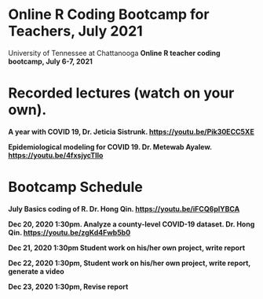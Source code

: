 # Online R Coding Bootcamp for Teachers, July 2021
University of Tennessee at Chattanooga <b> 
Online R teacher coding bootcamp, July 6-7, 2021

# Recorded lectures (watch on your own).  
A year with COVID 19, Dr. Jeticia Sistrunk. https://youtu.be/Pik30ECC5XE 

Epidemiological modeling for COVID 19. Dr. Metewab Ayalew. https://youtu.be/4fxsjycTIlo 

# Bootcamp Schedule
July  Basics coding of R.  Dr. Hong Qin. https://youtu.be/iFCQ6plYBCA 

Dec 20, 2020
1:30pm. Analyze a county-level COVID-19 dataset. Dr. Hong Qin. https://youtu.be/zgKd4Fwb5b0 

Dec 21, 2020
1:30pm Student work on his/her own project, write report

Dec 22, 2020
1:30pm, Student work on his/her own project, write report, generate a video

Dec 23, 2020
1:30pm,  Revise report

